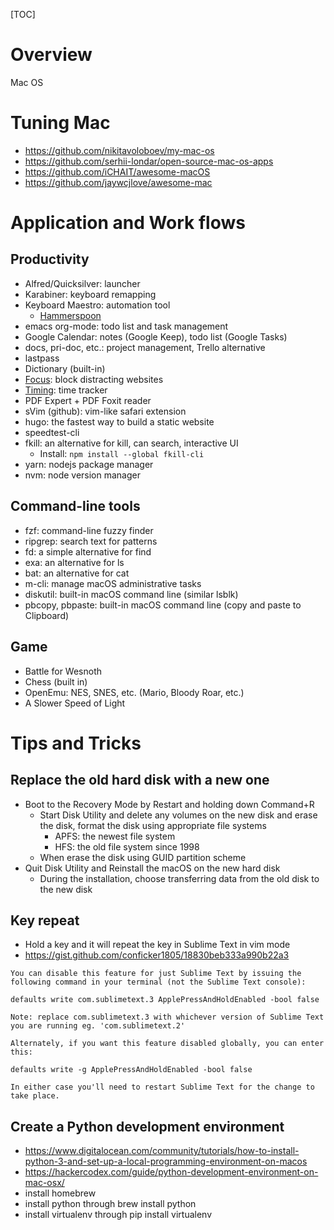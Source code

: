 [TOC]

# Overview

Mac OS

# Tuning Mac

- https://github.com/nikitavoloboev/my-mac-os
- https://github.com/serhii-londar/open-source-mac-os-apps
- https://github.com/iCHAIT/awesome-macOS
- https://github.com/jaywcjlove/awesome-mac

# Application and Work flows

## Productivity

- Alfred/Quicksilver: launcher
- Karabiner: keyboard remapping
- Keyboard Maestro: automation tool
    + [Hammerspoon](http://www.hammerspoon.org/)
- emacs org-mode: todo list and task management
- Google Calendar: notes (Google Keep), todo list (Google Tasks)
- docs, pri-doc, etc.: project management, Trello alternative
- lastpass
- Dictionary (built-in)
- [Focus](https://heyfocus.com/): block distracting websites
- [Timing](https://timingapp.com/?): time tracker
- PDF Expert + PDF Foxit reader
- sVim (github): vim-like safari extension
- hugo: the fastest way to build a static website
- speedtest-cli
- fkill: an alternative for kill, can search, interactive UI
    + Install: `npm install --global fkill-cli`
- yarn: nodejs package manager
- nvm: node version manager

## Command-line tools

- fzf: command-line fuzzy finder
- ripgrep: search text for patterns
- fd: a simple alternative for find
- exa: an alternative for ls
- bat: an alternative for cat
- m-cli: manage macOS administrative tasks
- diskutil: built-in macOS command line (similar lsblk)
- pbcopy, pbpaste: built-in macOS command line (copy and paste to
  Clipboard)


## Game

- Battle for Wesnoth
- Chess (built in)
- OpenEmu: NES, SNES, etc. (Mario, Bloody Roar, etc.)
- A Slower Speed of Light

# Tips and Tricks

## Replace the old hard disk with a new one

- Boot to the Recovery Mode by Restart and holding down Command+R
    + Start Disk Utility and delete any volumes on the new disk and
      erase the disk, format the disk using appropriate file systems
        * APFS: the newest file system
        * HFS: the old file system since 1998
    + When erase the disk using GUID partition scheme
- Quit Disk Utility and Reinstall the macOS on the new hard disk
    + During the installation, choose transferring data from the old
      disk to the new disk

## Key repeat

- Hold a key and it will repeat the key in Sublime Text in vim mode
- https://gist.github.com/conficker1805/18830beb333a990b22a3

```
You can disable this feature for just Sublime Text by issuing the
following command in your terminal (not the Sublime Text console):

defaults write com.sublimetext.3 ApplePressAndHoldEnabled -bool false

Note: replace com.sublimetext.3 with whichever version of Sublime Text
you are running eg. 'com.sublimetext.2'

Alternately, if you want this feature disabled globally, you can enter
this:

defaults write -g ApplePressAndHoldEnabled -bool false

In either case you'll need to restart Sublime Text for the change to
take place.
```

## Create a Python development environment

- https://www.digitalocean.com/community/tutorials/how-to-install-python-3-and-set-up-a-local-programming-environment-on-macos
- https://hackercodex.com/guide/python-development-environment-on-mac-osx/
- install homebrew
- install python through brew install python
- install virtualenv through pip install virtualenv
